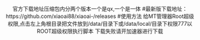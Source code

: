 <p align="center">官方下载地址压缩包内分两个版本一个是qx,一个是一体<a>
 #最新版下载地址：https://github.com/xiaoai88/xiaoai-/releases
	#使用方法
给MT管理器Root超级权限,点击左上角根目录把文件放到/data/目录下或/data/local/目录下权限777以ROOT超级权限执行脚本</a>
下载失败请开加速器进行下载
</p>
